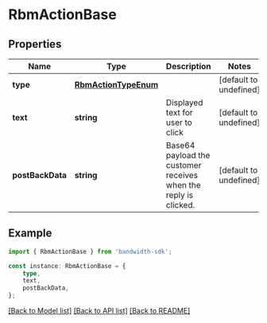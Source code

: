 # RbmActionBase


## Properties

Name | Type | Description | Notes
------------ | ------------- | ------------- | -------------
**type** | [**RbmActionTypeEnum**](RbmActionTypeEnum.md) |  | [default to undefined]
**text** | **string** | Displayed text for user to click | [default to undefined]
**postBackData** | **string** | Base64 payload the customer receives when the reply is clicked. | [default to undefined]

## Example

```typescript
import { RbmActionBase } from 'bandwidth-sdk';

const instance: RbmActionBase = {
    type,
    text,
    postBackData,
};
```

[[Back to Model list]](../README.md#documentation-for-models) [[Back to API list]](../README.md#documentation-for-api-endpoints) [[Back to README]](../README.md)
